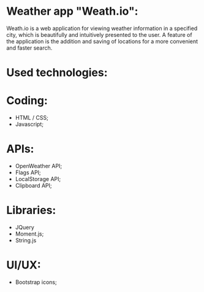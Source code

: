 
Weather app "Weath.io":
=======================================================================================================================================================================
Weath.io is a web application for viewing weather information in a specified city, which is beautifully and intuitively presented to the user. A feature of the application is the addition and saving of locations for a more convenient and faster search.

Used technologies:
=======================================================================================================================================================================
Coding:
=======================================================================================================================================================================
- HTML / CSS;
- Javascript;

APIs:
=======================================================================================================================================================================
- OpenWeather API;
- Flags API;
- LocalStorage API;
- Clipboard API;

Libraries:
=======================================================================================================================================================================
- JQuery
- Moment.js;
- String.js

UI/UX:
=======================================================================================================================================================================
- Bootstrap icons;
